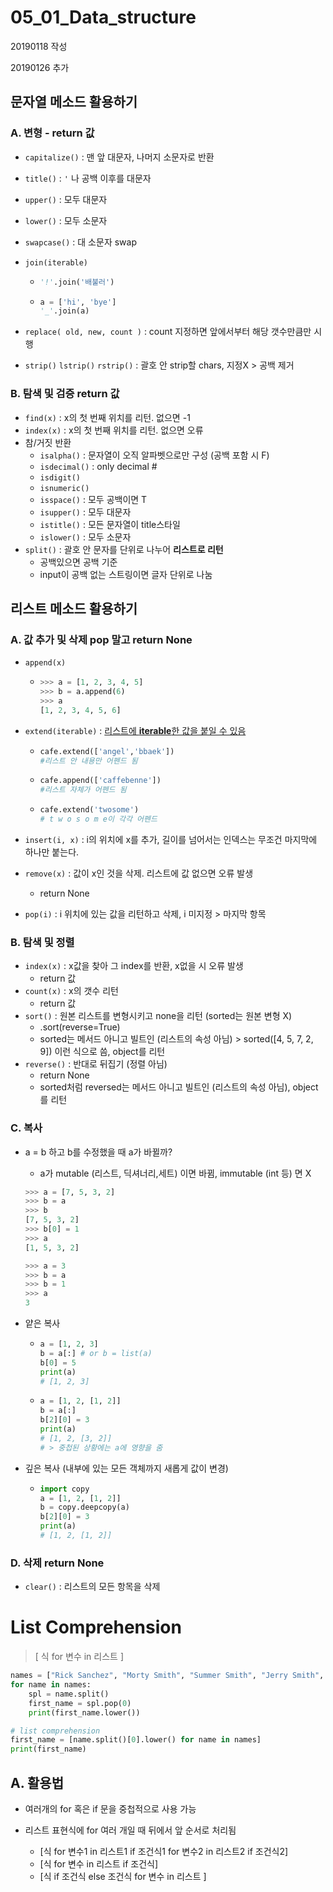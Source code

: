 # 05_01_Data_structure

20190118 작성

20190126 추가

##### 

## 문자열 메소드 활용하기

### A. 변형 - return 값

- `capitalize()` : 맨 앞 대문자, 나머지 소문자로 반환

- `title()` : `'` 나 공백 이후를 대문자

- `upper()` : 모두 대문자

- `lower()` : 모두 소문자

- `swapcase()` :  대 소문자 swap

- `join(iterable)` 

  - ```python
    '!'.join('배불러')
    ```

  - ```python
    a = ['hi', 'bye']
    '_'.join(a)
    ```

- `replace( old, new, count )` :  count 지정하면 앞에서부터 해당 갯수만큼만 시행

- `strip()` `lstrip()` `rstrip()` : 괄호 안 strip할 chars, 지정X > 공백 제거



### B. 탐색 및 검증 return 값

- `find(x)` : x의  첫 번째 위치를 리턴. 없으면 -1 
- `index(x)` : x의 첫 번째 위치를 리턴. 없으면 오류
- 참/거짓 반환
  - `isalpha()` : 문자열이 오직 알파벳으로만 구성 (공백 포함 시 F)
  - `isdecimal()` : only decimal #
  - `isdigit()`
  - `isnumeric()`
  - `isspace()` : 모두 공백이면 T
  - `isupper()` : 모두 대문자
  - `istitle()` : 모든 문자열이 title스타일
  - `islower()` : 모두 소문자
- `split()` : 괄호 안 문자를 단위로 나누어 **리스트로 리턴** 
  - 공백있으면 공백 기준
  - input이 공백 없는 스트링이면 글자 단위로 나눔



## 리스트 메소드 활용하기

### A. 값 추가 및 삭제 pop 말고 return None

- `append(x)`

  - ```python
    >>> a = [1, 2, 3, 4, 5]
    >>> b = a.append(6)
    >>> a
    [1, 2, 3, 4, 5, 6]
    ```

- `extend(iterable)` : <u>리스트에 **iterable**한 값을 붙일 수 있음</u>

  - ```python
    cafe.extend(['angel','bbaek'])
    #리스트 안 내용만 어펜드 됨
    ```

  - ```python
    cafe.append(['caffebenne'])
    #리스트 자체가 어펜드 됨
    ```

  - ```python
    cafe.extend('twosome')
    # t w o s o m e이 각각 어펜드
    ```

- `insert(i, x)` : i의 위치에 x를 추가, 길이를 넘어서는 인덱스는 무조건 마지막에 하나만 붙는다.

- `remove(x)` : 값이 x인 것을 삭제. 리스트에 값 없으면 오류 발생

  - return None

- `pop(i)` : i 위치에 있는 값을 리턴하고 삭제, i 미지정 > 마지막 항목



### B. 탐색 및 정렬

- `index(x)` : x값을 찾아 그 index를 반환, x없을 시 오류 발생 
  - return 값
- `count(x)` : x의 갯수 리턴
  - return 값
- `sort()` : 원본 리스트를 변형시키고 none을 리턴 (sorted는 원본 변형 X)
  - .sort(reverse=True)
  - sorted는 메서드 아니고 빌트인 (리스트의 속성 아님) > sorted([4, 5, 7, 2, 9]) 이런 식으로 씀, object를 리턴
- `reverse()` : 반대로 뒤집기 (정렬 아님)
  - return None
  - sorted처럼 reversed는 메서드 아니고 빌트인 (리스트의 속성 아님), object를 리턴



### C. 복사

- a = b 하고 b를 수정했을 때 a가 바뀔까?

  - a가 mutable (리스트, 딕셔너리,세트) 이면 바뀜, immutable (int 등) 면 X

  ```python
  >>> a = [7, 5, 3, 2]
  >>> b = a
  >>> b
  [7, 5, 3, 2]
  >>> b[0] = 1
  >>> a
  [1, 5, 3, 2]
  ```

  ```python
  >>> a = 3
  >>> b = a
  >>> b = 1
  >>> a
  3
  ```

- 얕은 복사

  - ```python
    a = [1, 2, 3]
    b = a[:] # or b = list(a)
    b[0] = 5
    print(a)
    # [1, 2, 3]
    ```

  - ```python
    a = [1, 2, [1, 2]]
    b = a[:]
    b[2][0] = 3
    print(a)
    # [1, 2, [3, 2]]
    # > 중첩된 상황에는 a에 영향을 줌
    ```

- 깊은 복사 (내부에 있는 모든 객체까지 새롭게 값이 변경)

  - ```python
    import copy
    a = [1, 2, [1, 2]]
    b = copy.deepcopy(a)
    b[2][0] = 3
    print(a)
    # [1, 2, [1, 2]]
    ```



### D. 삭제 return None

- `clear()` : 리스트의 모든 항목을 삭제



# List Comprehension

> [ 식 for 변수 in 리스트 ]

```python
names = ["Rick Sanchez", "Morty Smith", "Summer Smith", "Jerry Smith", "Beth Smith"]
for name in names:
    spl = name.split()
    first_name = spl.pop(0)
    print(first_name.lower())

# list comprehension
first_name = [name.split()[0].lower() for name in names]
print(first_name)
```

 

## A. 활용법

- 여러개의 for 혹은 if 문을 중첩적으로 사용 가능

- 리스트 표현식에 for 여러 개일 때 뒤에서 앞 순서로 처리됨

  - [식 for 변수1 in 리스트1 if 조건식1 for 변수2 in 리스트2 if 조건식2]
  - [식 for 변수 in 리스트 if 조건식]
  - [식 if 조건식 else 조건식 for 변수 in 리스트 ]